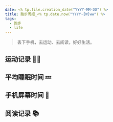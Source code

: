 ```yaml
---
date: <% tp.file.creation_date("YYYY-MM-DD") %>
title: 跑步周报_<% tp.date.now("YYYY-[W]ww") %>
tags:
  - 跑步
  - life
---
```

> 丢下手机，去运动、去阅读，好好生活。
## 运动记录 🏃‍♂️

## 平均睡眠时间 💤

## 手机屏幕时间 📱

## 阅读记录 📚

